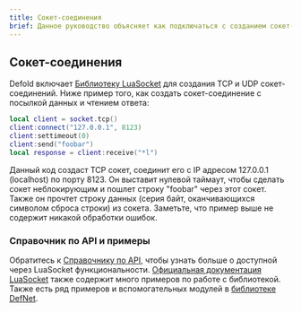 ```yaml
---
title: Сокет-соединения
brief: Данное руководство объясняет как подключаться с созданием сокет-соединений.
---
```


## Сокет-соединения

Defold включает [Библиотеку LuaSocket](http://w3.impa.br/~diego/software/luasocket/) для создания TCP и UDP сокет-соединений. Ниже пример того, как создать сокет-соединение с посылкой данных и чтением ответа:

```Lua
local client = socket.tcp()
client:connect("127.0.0.1", 8123)
client:settimeout(0)
client:send("foobar")
local response = client:receive("*l")
```

Данный код создаст TCP сокет, соединит его с IP адресом 127.0.0.1 (localhost) по порту 8123. Он выставит нулевой таймаут, чтобы сделать сокет неблокирующим и пошлет строку "foobar" через этот сокет. Также он прочтет строку данных (серия байт, оканчивающихся символом сброса строки) из сокета. Заметьте, что пример выше не содержит никакой обработки ошибок.

### Справочник по API и примеры

Обратитесь к [Справочнику по API](/ref/socket/), чтобы узнать больше о доступной через LuaSocket функциональности. [Официальная документация LuaSocket](http://w3.impa.br/~diego/software/luasocket/) также содержит много примеров по работе с библиотекой. Также есть ряд примеров и вспомогательных модулей в [библиотеке DefNet](https://github.com/britzl/defnet/). 
